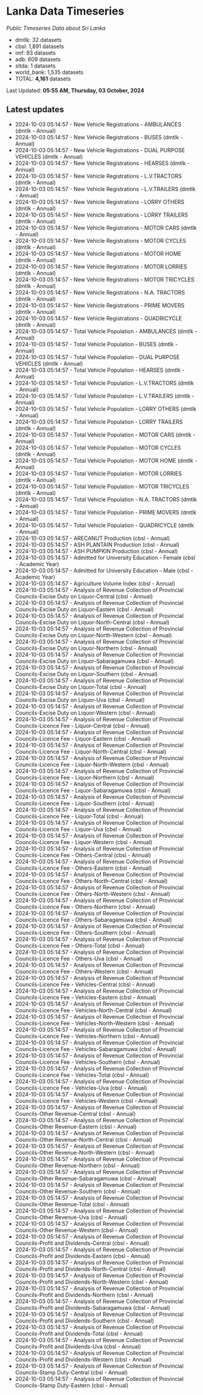 # Lanka Data Timeseries
*Public Timeseries Data about Sri Lanka*

* dmtlk: 32 datasets
* cbsl: 1,891 datasets
* imf: 93 datasets
* adb: 609 datasets
* sltda: 1 datasets
* world_bank: 1,535 datasets
* TOTAL: **4,161** datasets

Last Updated: **05:55 AM, Thursday, 03 October, 2024**

## Latest updates

* 2024-10-03 05:14:57 - New Vehicle Registrations - AMBULANCES (dmtlk - Annual)
* 2024-10-03 05:14:57 - New Vehicle Registrations - BUSES (dmtlk - Annual)
* 2024-10-03 05:14:57 - New Vehicle Registrations - DUAL PURPOSE VEHICLES (dmtlk - Annual)
* 2024-10-03 05:14:57 - New Vehicle Registrations - HEARSES (dmtlk - Annual)
* 2024-10-03 05:14:57 - New Vehicle Registrations - L.V.TRACTORS (dmtlk - Annual)
* 2024-10-03 05:14:57 - New Vehicle Registrations - L.V.TRAILERS (dmtlk - Annual)
* 2024-10-03 05:14:57 - New Vehicle Registrations - LORRY OTHERS (dmtlk - Annual)
* 2024-10-03 05:14:57 - New Vehicle Registrations - LORRY TRAILERS (dmtlk - Annual)
* 2024-10-03 05:14:57 - New Vehicle Registrations - MOTOR CARS (dmtlk - Annual)
* 2024-10-03 05:14:57 - New Vehicle Registrations - MOTOR CYCLES (dmtlk - Annual)
* 2024-10-03 05:14:57 - New Vehicle Registrations - MOTOR HOME (dmtlk - Annual)
* 2024-10-03 05:14:57 - New Vehicle Registrations - MOTOR LORRIES (dmtlk - Annual)
* 2024-10-03 05:14:57 - New Vehicle Registrations - MOTOR TRICYCLES (dmtlk - Annual)
* 2024-10-03 05:14:57 - New Vehicle Registrations - N.A. TRACTORS (dmtlk - Annual)
* 2024-10-03 05:14:57 - New Vehicle Registrations - PRIME MOVERS (dmtlk - Annual)
* 2024-10-03 05:14:57 - New Vehicle Registrations - QUADRICYCLE (dmtlk - Annual)
* 2024-10-03 05:14:57 - Total Vehicle Population - AMBULANCES (dmtlk - Annual)
* 2024-10-03 05:14:57 - Total Vehicle Population - BUSES (dmtlk - Annual)
* 2024-10-03 05:14:57 - Total Vehicle Population - DUAL PURPOSE VEHICLES (dmtlk - Annual)
* 2024-10-03 05:14:57 - Total Vehicle Population - HEARSES (dmtlk - Annual)
* 2024-10-03 05:14:57 - Total Vehicle Population - L.V.TRACTORS (dmtlk - Annual)
* 2024-10-03 05:14:57 - Total Vehicle Population - L.V.TRAILERS (dmtlk - Annual)
* 2024-10-03 05:14:57 - Total Vehicle Population - LORRY OTHERS (dmtlk - Annual)
* 2024-10-03 05:14:57 - Total Vehicle Population - LORRY TRAILERS (dmtlk - Annual)
* 2024-10-03 05:14:57 - Total Vehicle Population - MOTOR CARS (dmtlk - Annual)
* 2024-10-03 05:14:57 - Total Vehicle Population - MOTOR CYCLES (dmtlk - Annual)
* 2024-10-03 05:14:57 - Total Vehicle Population - MOTOR HOME (dmtlk - Annual)
* 2024-10-03 05:14:57 - Total Vehicle Population - MOTOR LORRIES (dmtlk - Annual)
* 2024-10-03 05:14:57 - Total Vehicle Population - MOTOR TRICYCLES (dmtlk - Annual)
* 2024-10-03 05:14:57 - Total Vehicle Population - N.A. TRACTORS (dmtlk - Annual)
* 2024-10-03 05:14:57 - Total Vehicle Population - PRIME MOVERS (dmtlk - Annual)
* 2024-10-03 05:14:57 - Total Vehicle Population - QUADRICYCLE (dmtlk - Annual)
* 2024-10-03 05:14:57 - ARECANUT Production (cbsl - Annual)
* 2024-10-03 05:14:57 - ASH PLANTAIN Production (cbsl - Annual)
* 2024-10-03 05:14:57 - ASH PUMPKIN Production (cbsl - Annual)
* 2024-10-03 05:14:57 - Admitted for University Education - Female (cbsl - Academic Year)
* 2024-10-03 05:14:57 - Admitted for University Education - Male (cbsl - Academic Year)
* 2024-10-03 05:14:57 - Agriculture Volume Index (cbsl - Annual)
* 2024-10-03 05:14:57 - Analysis of Revenue Collection of Provincial Councils-Excise Duty on Liquor-Central (cbsl - Annual)
* 2024-10-03 05:14:57 - Analysis of Revenue Collection of Provincial Councils-Excise Duty on Liquor-Eastern (cbsl - Annual)
* 2024-10-03 05:14:57 - Analysis of Revenue Collection of Provincial Councils-Excise Duty on Liquor-North-Central (cbsl - Annual)
* 2024-10-03 05:14:57 - Analysis of Revenue Collection of Provincial Councils-Excise Duty on Liquor-North-Western (cbsl - Annual)
* 2024-10-03 05:14:57 - Analysis of Revenue Collection of Provincial Councils-Excise Duty on Liquor-Northern (cbsl - Annual)
* 2024-10-03 05:14:57 - Analysis of Revenue Collection of Provincial Councils-Excise Duty on Liquor-Sabaragamuwa (cbsl - Annual)
* 2024-10-03 05:14:57 - Analysis of Revenue Collection of Provincial Councils-Excise Duty on Liquor-Southern (cbsl - Annual)
* 2024-10-03 05:14:57 - Analysis of Revenue Collection of Provincial Councils-Excise Duty on Liquor-Total (cbsl - Annual)
* 2024-10-03 05:14:57 - Analysis of Revenue Collection of Provincial Councils-Excise Duty on Liquor-Uva (cbsl - Annual)
* 2024-10-03 05:14:57 - Analysis of Revenue Collection of Provincial Councils-Excise Duty on Liquor-Western (cbsl - Annual)
* 2024-10-03 05:14:57 - Analysis of Revenue Collection of Provincial Councils-Licence Fee - Liquor-Central (cbsl - Annual)
* 2024-10-03 05:14:57 - Analysis of Revenue Collection of Provincial Councils-Licence Fee - Liquor-Eastern (cbsl - Annual)
* 2024-10-03 05:14:57 - Analysis of Revenue Collection of Provincial Councils-Licence Fee - Liquor-North-Central (cbsl - Annual)
* 2024-10-03 05:14:57 - Analysis of Revenue Collection of Provincial Councils-Licence Fee - Liquor-North-Western (cbsl - Annual)
* 2024-10-03 05:14:57 - Analysis of Revenue Collection of Provincial Councils-Licence Fee - Liquor-Northern (cbsl - Annual)
* 2024-10-03 05:14:57 - Analysis of Revenue Collection of Provincial Councils-Licence Fee - Liquor-Sabaragamuwa (cbsl - Annual)
* 2024-10-03 05:14:57 - Analysis of Revenue Collection of Provincial Councils-Licence Fee - Liquor-Southern (cbsl - Annual)
* 2024-10-03 05:14:57 - Analysis of Revenue Collection of Provincial Councils-Licence Fee - Liquor-Total (cbsl - Annual)
* 2024-10-03 05:14:57 - Analysis of Revenue Collection of Provincial Councils-Licence Fee - Liquor-Uva (cbsl - Annual)
* 2024-10-03 05:14:57 - Analysis of Revenue Collection of Provincial Councils-Licence Fee - Liquor-Western (cbsl - Annual)
* 2024-10-03 05:14:57 - Analysis of Revenue Collection of Provincial Councils-Licence Fee - Others-Central (cbsl - Annual)
* 2024-10-03 05:14:57 - Analysis of Revenue Collection of Provincial Councils-Licence Fee - Others-Eastern (cbsl - Annual)
* 2024-10-03 05:14:57 - Analysis of Revenue Collection of Provincial Councils-Licence Fee - Others-North-Central (cbsl - Annual)
* 2024-10-03 05:14:57 - Analysis of Revenue Collection of Provincial Councils-Licence Fee - Others-North-Western (cbsl - Annual)
* 2024-10-03 05:14:57 - Analysis of Revenue Collection of Provincial Councils-Licence Fee - Others-Northern (cbsl - Annual)
* 2024-10-03 05:14:57 - Analysis of Revenue Collection of Provincial Councils-Licence Fee - Others-Sabaragamuwa (cbsl - Annual)
* 2024-10-03 05:14:57 - Analysis of Revenue Collection of Provincial Councils-Licence Fee - Others-Southern (cbsl - Annual)
* 2024-10-03 05:14:57 - Analysis of Revenue Collection of Provincial Councils-Licence Fee - Others-Total (cbsl - Annual)
* 2024-10-03 05:14:57 - Analysis of Revenue Collection of Provincial Councils-Licence Fee - Others-Uva (cbsl - Annual)
* 2024-10-03 05:14:57 - Analysis of Revenue Collection of Provincial Councils-Licence Fee - Others-Western (cbsl - Annual)
* 2024-10-03 05:14:57 - Analysis of Revenue Collection of Provincial Councils-Licence Fee - Vehicles-Central (cbsl - Annual)
* 2024-10-03 05:14:57 - Analysis of Revenue Collection of Provincial Councils-Licence Fee - Vehicles-Eastern (cbsl - Annual)
* 2024-10-03 05:14:57 - Analysis of Revenue Collection of Provincial Councils-Licence Fee - Vehicles-North-Central (cbsl - Annual)
* 2024-10-03 05:14:57 - Analysis of Revenue Collection of Provincial Councils-Licence Fee - Vehicles-North-Western (cbsl - Annual)
* 2024-10-03 05:14:57 - Analysis of Revenue Collection of Provincial Councils-Licence Fee - Vehicles-Northern (cbsl - Annual)
* 2024-10-03 05:14:57 - Analysis of Revenue Collection of Provincial Councils-Licence Fee - Vehicles-Sabaragamuwa (cbsl - Annual)
* 2024-10-03 05:14:57 - Analysis of Revenue Collection of Provincial Councils-Licence Fee - Vehicles-Southern (cbsl - Annual)
* 2024-10-03 05:14:57 - Analysis of Revenue Collection of Provincial Councils-Licence Fee - Vehicles-Total (cbsl - Annual)
* 2024-10-03 05:14:57 - Analysis of Revenue Collection of Provincial Councils-Licence Fee - Vehicles-Uva (cbsl - Annual)
* 2024-10-03 05:14:57 - Analysis of Revenue Collection of Provincial Councils-Licence Fee - Vehicles-Western (cbsl - Annual)
* 2024-10-03 05:14:57 - Analysis of Revenue Collection of Provincial Councils-Other Revenue-Central (cbsl - Annual)
* 2024-10-03 05:14:57 - Analysis of Revenue Collection of Provincial Councils-Other Revenue-Eastern (cbsl - Annual)
* 2024-10-03 05:14:57 - Analysis of Revenue Collection of Provincial Councils-Other Revenue-North-Central (cbsl - Annual)
* 2024-10-03 05:14:57 - Analysis of Revenue Collection of Provincial Councils-Other Revenue-North-Western (cbsl - Annual)
* 2024-10-03 05:14:57 - Analysis of Revenue Collection of Provincial Councils-Other Revenue-Northern (cbsl - Annual)
* 2024-10-03 05:14:57 - Analysis of Revenue Collection of Provincial Councils-Other Revenue-Sabaragamuwa (cbsl - Annual)
* 2024-10-03 05:14:57 - Analysis of Revenue Collection of Provincial Councils-Other Revenue-Southern (cbsl - Annual)
* 2024-10-03 05:14:57 - Analysis of Revenue Collection of Provincial Councils-Other Revenue-Total (cbsl - Annual)
* 2024-10-03 05:14:57 - Analysis of Revenue Collection of Provincial Councils-Other Revenue-Uva (cbsl - Annual)
* 2024-10-03 05:14:57 - Analysis of Revenue Collection of Provincial Councils-Other Revenue-Western (cbsl - Annual)
* 2024-10-03 05:14:57 - Analysis of Revenue Collection of Provincial Councils-Profit and Dividends-Central (cbsl - Annual)
* 2024-10-03 05:14:57 - Analysis of Revenue Collection of Provincial Councils-Profit and Dividends-Eastern (cbsl - Annual)
* 2024-10-03 05:14:57 - Analysis of Revenue Collection of Provincial Councils-Profit and Dividends-North-Central (cbsl - Annual)
* 2024-10-03 05:14:57 - Analysis of Revenue Collection of Provincial Councils-Profit and Dividends-North-Western (cbsl - Annual)
* 2024-10-03 05:14:57 - Analysis of Revenue Collection of Provincial Councils-Profit and Dividends-Northern (cbsl - Annual)
* 2024-10-03 05:14:57 - Analysis of Revenue Collection of Provincial Councils-Profit and Dividends-Sabaragamuwa (cbsl - Annual)
* 2024-10-03 05:14:57 - Analysis of Revenue Collection of Provincial Councils-Profit and Dividends-Southern (cbsl - Annual)
* 2024-10-03 05:14:57 - Analysis of Revenue Collection of Provincial Councils-Profit and Dividends-Total (cbsl - Annual)
* 2024-10-03 05:14:57 - Analysis of Revenue Collection of Provincial Councils-Profit and Dividends-Uva (cbsl - Annual)
* 2024-10-03 05:14:57 - Analysis of Revenue Collection of Provincial Councils-Profit and Dividends-Western (cbsl - Annual)
* 2024-10-03 05:14:57 - Analysis of Revenue Collection of Provincial Councils-Stamp Duty-Central (cbsl - Annual)
* 2024-10-03 05:14:57 - Analysis of Revenue Collection of Provincial Councils-Stamp Duty-Eastern (cbsl - Annual)